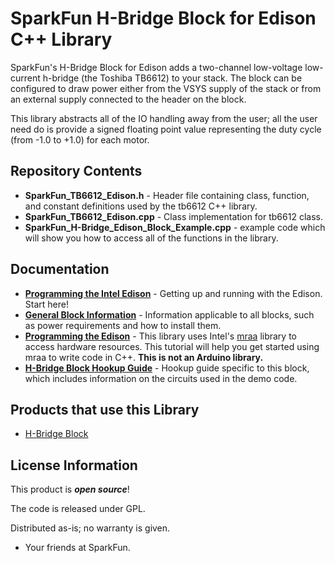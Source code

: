 SparkFun H-Bridge Block for Edison C++ Library
==============================================

SparkFun's H-Bridge Block for Edison adds a two-channel low-voltage
low-current h-bridge (the Toshiba TB6612) to your stack. The block can be
configured to draw power either from the VSYS supply of the stack or from an
external supply connected to the header on the block.

This library abstracts all of the IO handling away from the user; all the user
need do is provide a signed floating point value representing the duty cycle
(from -1.0 to +1.0) for each motor.

Repository Contents
-------------------

* **SparkFun_TB6612_Edison.h** - Header file containing class, function, and
constant definitions used by the tb6612 C++ library.
* **SparkFun_TB6612_Edison.cpp** - Class implementation for tb6612 class.
* **SparkFun_H-Bridge_Edison_Block_Example.cpp** - example code which will show you
how to access all of the functions in the library.

Documentation
--------------

* **[Programming the Intel Edison](https://learn.sparkfun.com/tutorials/edison-getting-started-guide)** -
Getting up and running with the Edison. Start here!
* **[General Block Information](https://learn.sparkfun.com/tutorials/general-guide-to-sparkfun-blocks-for-intel-edison)** - 
Information applicable to all blocks, such as power requirements and how to
install them.
* **[Programming the Edison](https://learn.sparkfun.com/tutorials/programming-the-intel-edison-beyond-the-arduino-ide)** -
This library uses Intel's [mraa](https://github.com/intel-iot-devkit/mraa) 
library to access hardware resources. This tutorial will help you get started
using mraa to write code in C++. **This is not an Arduino library.**
* **[H-Bridge Block Hookup Guide](https://learn.sparkfun.com/tutorials/sparkfun-blocks-for-intel-edison---dual-h-bridge)** - 
Hookup guide specific to this block, which includes information on the circuits
used in the demo code.

Products that use this Library 
---------------------------------

* [H-Bridge Block](https://www.sparkfun.com/products/13043)

License Information
-------------------

This product is _**open source**_! 

The code is released under GPL. 

Distributed as-is; no warranty is given.

- Your friends at SparkFun.

